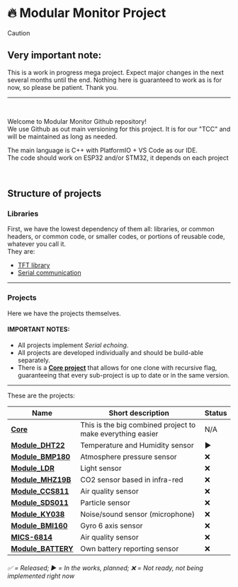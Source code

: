 # 🔥 Modular Monitor Project

> [!CAUTION]
> ## Very important note:
> This is a work in progress mega project. Expect major changes in the next several months until the end. Nothing here is guaranteed to work as is for now, so please be patient. Thank you.

<hr />
<br />

Welcome to Modular Monitor Github repository!<br />
We use Github as out main versioning for this project. It is for our "TCC" and will be maintained as long as needed.

The main language is C++ with PlatformIO + VS Code as our IDE.<br />
The code should work on ESP32 and/or STM32, it depends on each project

<br />

## Structure of projects

### Libraries

First, we have the lowest dependency of them all: libraries, or common headers, or common code, or smaller codes, or portions of reusable code, whatever you call it.<br />
They are:

* [TFT library](../../../lib-TFT)
* [Serial communication](../../../lib-Serial)

<hr />

### Projects

Here we have the projects themselves.<br />

#### IMPORTANT NOTES:

* All projects implement *<span title="Modules send their own data and other's data if chained too.">Serial echoing</span>*.
* All projects are developed individually and should be build-able separately. 
* There is a **[Core project](../../../Core)** that allows for one clone with recursive flag, guaranteeing that every sub-project is up to date or in the same version.

<hr />

These are the projects:

Name | Short description | Status
--|--|--
**[Core](../../../Core)** | This is the big combined project to make everything easier | N/A
**[Module_DHT22](../../../Module_DHT22)** | Temperature and Humidity sensor | ▶️
**[Module_BMP180](../../../Module_BMP180)** | Atmosphere pressure sensor | ❌
**[Module_LDR](../../../Module_LDR)** | Light sensor | ❌
**[Module_MHZ19B](../../../Module_MHZ19B)** | CO2 sensor based in infra-red | ❌
**[Module_CCS811](../../../Module_CCS811)** | Air quality sensor | ❌
**[Module_SDS011](../../../Module_SDS011)** | Particle sensor | ❌
**[Module_KY038](../../../Module_KY038)** | Noise/sound sensor (microphone) | ❌
**[Module_BMI160](../../../Module_BMI160)** | Gyro 6 axis sensor | ❌
**[MICS-6814](../../../Module_MICS6814)** | Air quality sensor | ❌
**[Module_BATTERY](../../../Module_BATTERY)** | Own battery reporting sensor | ❌

###### ✅ = Released; ▶️ = In the works, planned; ❌ = Not ready, not being implemented right now

